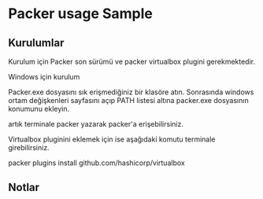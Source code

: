 # Packer usage Sample

## Kurulumlar
Kurulum için Packer son sürümü ve packer virtualbox plugini gerekmektedir.

Windows için kurulum

Packer.exe dosyasını sık erişmediğiniz bir klasöre atın.
Sonrasında windows ortam değişkenleri sayfasını açıp PATH listesi altına packer.exe dosyasının konumunu ekleyin.

artık terminale packer yazarak packer'a erişebilirsiniz.

Virtualbox pluginini eklemek için ise aşağıdaki komutu terminale girebilirsiniz.

packer plugins install github.com/hashicorp/virtualbox

## Notlar

